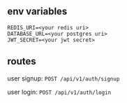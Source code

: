 ## env variables
```
REDIS_URI=<your redis uri>
DATABASE_URL=<your postgres uri>
JWT_SECRET=<your jwt secret>
```

## routes

user signup: `POST /api/v1/auth/signup`

user login: `POST /api/v1/auth/login`